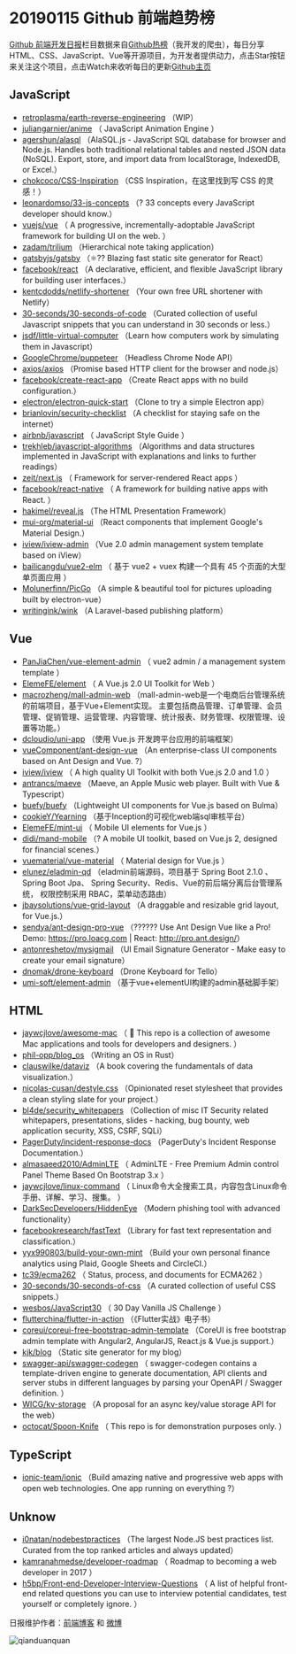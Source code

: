# 20190115 Github 前端趋势榜

[Github 前端开发日报](http://caibaojian.com/c/news)栏目数据来自[Github热榜](http://news.caibaojian.com/)（我开发的爬虫），每日分享HTML、CSS、JavaScript、Vue等开源项目，为开发者提供动力，点击Star按钮来关注这个项目，点击Watch来收听每日的更新[Github主页](https://github.com/kujian/githubTrending)
## JavaScript

* [retroplasma/earth-reverse-engineering](https://github.com/retroplasma/earth-reverse-engineering) （WIP）
* [juliangarnier/anime](https://github.com/juliangarnier/anime) （
        JavaScript Animation Engine
      ）
* [agershun/alasql](https://github.com/agershun/alasql) （AlaSQL.js - JavaScript SQL database for browser and Node.js. Handles both traditional relational tables and nested JSON data (NoSQL). Export, store, and import data from localStorage, IndexedDB, or Excel.）
* [chokcoco/CSS-Inspiration](https://github.com/chokcoco/CSS-Inspiration) （CSS Inspiration，在这里找到写 CSS 的灵感！）
* [leonardomso/33-js-concepts](https://github.com/leonardomso/33-js-concepts) （? 33 concepts every JavaScript developer should know.）
* [vuejs/vue](https://github.com/vuejs/vue) （
        A progressive, incrementally-adoptable JavaScript framework for building UI on the web.
      ）
* [zadam/trilium](https://github.com/zadam/trilium) （Hierarchical note taking application）
* [gatsbyjs/gatsby](https://github.com/gatsbyjs/gatsby) （⚛️?? Blazing fast static site generator for React）
* [facebook/react](https://github.com/facebook/react) （A declarative, efficient, and flexible JavaScript library for building user interfaces.）
* [kentcdodds/netlify-shortener](https://github.com/kentcdodds/netlify-shortener) （Your own free URL shortener with Netlify）
* [30-seconds/30-seconds-of-code](https://github.com/30-seconds/30-seconds-of-code) （Curated collection of useful Javascript snippets that you can understand in 30 seconds or less.）
* [jsdf/little-virtual-computer](https://github.com/jsdf/little-virtual-computer) （Learn how computers work by simulating them in Javascript）
* [GoogleChrome/puppeteer](https://github.com/GoogleChrome/puppeteer) （Headless Chrome Node API）
* [axios/axios](https://github.com/axios/axios) （Promise based HTTP client for the browser and node.js）
* [facebook/create-react-app](https://github.com/facebook/create-react-app) （Create React apps with no build configuration.）
* [electron/electron-quick-start](https://github.com/electron/electron-quick-start) （Clone to try a simple Electron app）
* [brianlovin/security-checklist](https://github.com/brianlovin/security-checklist) （A checklist for staying safe on the internet）
* [airbnb/javascript](https://github.com/airbnb/javascript) （
        JavaScript Style Guide
      ）
* [trekhleb/javascript-algorithms](https://github.com/trekhleb/javascript-algorithms) （Algorithms and data structures implemented in JavaScript with explanations and links to further readings）
* [zeit/next.js](https://github.com/zeit/next.js) （
        Framework for server-rendered React apps
      ）
* [facebook/react-native](https://github.com/facebook/react) （
        A framework for building native apps with React.
      ）
* [hakimel/reveal.js](https://github.com/hakimel/reveal.js) （The HTML Presentation Framework）
* [mui-org/material-ui](https://github.com/mui-org/material-ui) （React components that implement Google's Material Design.）
* [iview/iview-admin](https://github.com/iview/iview-admin) （Vue 2.0 admin management system template based on iView）
* [bailicangdu/vue2-elm](https://github.com/bailicangdu/vue2-elm) （
        基于 vue2 + vuex 构建一个具有 45 个页面的大型单页面应用
      ）
* [Molunerfinn/PicGo](https://github.com/Molunerfinn/PicGo) （A simple &amp; beautiful tool for pictures uploading built by electron-vue）
* [writingink/wink](https://github.com/writingink/wink) （A Laravel-based publishing platform）

## Vue

* [PanJiaChen/vue-element-admin](https://github.com/PanJiaChen/vue-element-admin) （
        vue2 admin / a management system template
      ）
* [ElemeFE/element](https://github.com/ElemeFE/element) （
        A Vue.js 2.0 UI Toolkit for Web
      ）
* [macrozheng/mall-admin-web](https://github.com/macrozheng/mall-admin-web) （mall-admin-web是一个电商后台管理系统的前端项目，基于Vue+Element实现。 主要包括商品管理、订单管理、会员管理、促销管理、运营管理、内容管理、统计报表、财务管理、权限管理、设置等功能。）
* [dcloudio/uni-app](https://github.com/dcloudio/uni-app) （使用 Vue.js 开发跨平台应用的前端框架）
* [vueComponent/ant-design-vue](https://github.com/vueComponent/ant-design-vue) （An enterprise-class UI components based on Ant Design and Vue. ?）
* [iview/iview](https://github.com/iview/iview) （
        A high quality UI Toolkit with both Vue.js 2.0 and 1.0
      ）
* [antrancs/maeve](https://github.com/antrancs/maeve) （Maeve, an Apple Music web player. Built with Vue &amp; Typescript）
* [buefy/buefy](https://github.com/buefy/buefy) （Lightweight UI components for Vue.js based on Bulma）
* [cookieY/Yearning](https://github.com/cookieY/Yearning) （基于Inception的可视化web端sql审核平台）
* [ElemeFE/mint-ui](https://github.com/ElemeFE/mint-ui) （
        Mobile UI elements for Vue.js
      ）
* [didi/mand-mobile](https://github.com/didi/mand-mobile) （? A mobile UI toolkit, based on Vue.js 2, designed for financial scenes.）
* [vuematerial/vue-material](https://github.com/vuematerial/vue-material) （
        Material design for Vue.js
      ）
* [elunez/eladmin-qd](https://github.com/elunez/eladmin-qd) （eladmin前端源码，项目基于 Spring Boot 2.1.0 、 Spring Boot Jpa、 Spring Security、Redis、Vue的前后端分离后台管理系统， 权限控制采用 RBAC，菜单动态路由）
* [jbaysolutions/vue-grid-layout](https://github.com/jbaysolutions/vue-grid-layout) （A draggable and resizable grid layout, for Vue.js.）
* [sendya/ant-design-pro-vue](https://github.com/sendya/ant-design-pro-vue) （??‍???‍? Use Ant Design Vue like a Pro! Demo: <a href="https://pro.loacg.com" rel="nofollow">https://pro.loacg.com</a> | React: <a href="http://pro.ant.design/" rel="nofollow">http://pro.ant.design/</a>）
* [antonreshetov/mysigmail](https://github.com/antonreshetov/mysigmail) （UI Email Signature Generator - Make easy to create your email signature）
* [dnomak/drone-keyboard](https://github.com/dnomak/drone-keyboard) （Drone Keyboard for Tello）
* [umi-soft/element-admin](https://github.com/umi-soft/element-admin) （基于vue+elementUI构建的admin基础脚手架）

## HTML

* [jaywcjlove/awesome-mac](https://github.com/jaywcjlove/awesome-mac) （
         This repo is a collection of awesome Mac applications and tools for developers and designers.
      ）
* [phil-opp/blog_os](https://github.com/phil-opp/blog_os) （Writing an OS in Rust）
* [clauswilke/dataviz](https://github.com/clauswilke/dataviz) （A book covering the fundamentals of data visualization.）
* [nicolas-cusan/destyle.css](https://github.com/nicolas-cusan/destyle.css) （Opinionated reset stylesheet that provides a clean styling slate for your project.）
* [bl4de/security_whitepapers](https://github.com/bl4de/security_whitepapers) （Collection of misc IT Security related whitepapers, presentations, slides - hacking, bug bounty, web application security, XSS, CSRF, SQLi）
* [PagerDuty/incident-response-docs](https://github.com/PagerDuty/incident-response-docs) （PagerDuty's Incident Response Documentation.）
* [almasaeed2010/AdminLTE](https://github.com/almasaeed2010/AdminLTE) （
        AdminLTE - Free Premium Admin control Panel Theme Based On Bootstrap 3.x
      ）
* [jaywcjlove/linux-command](https://github.com/jaywcjlove/linux-command) （
        Linux命令大全搜索工具，内容包含Linux命令手册、详解、学习、搜集。
      ）
* [DarkSecDevelopers/HiddenEye](https://github.com/DarkSecDevelopers/HiddenEye) （Modern phishing tool with advanced functionality）
* [facebookresearch/fastText](https://github.com/facebookresearch/fastText) （Library for fast text representation and classification.）
* [yyx990803/build-your-own-mint](https://github.com/yyx990803/build-your-own-mint) （Build your own personal finance analytics using Plaid, Google Sheets and CircleCI.）
* [tc39/ecma262](https://github.com/tc39/ecma262) （
        Status, process, and documents for ECMA262
      ）
* [30-seconds/30-seconds-of-css](https://github.com/30-seconds/30-seconds-of-css) （A curated collection of useful CSS snippets.）
* [wesbos/JavaScript30](https://github.com/wesbos/JavaScript30) （
        30 Day Vanilla JS Challenge
      ）
* [flutterchina/flutter-in-action](https://github.com/flutterchina/flutter-in-action) （《Flutter实战》电子书）
* [coreui/coreui-free-bootstrap-admin-template](https://github.com/coreui/coreui-free-bootstrap-admin-template) （CoreUI is free bootstrap admin template with Angular2, AngularJS, React.js &amp; Vue.js support.）
* [kjk/blog](https://github.com/kjk/blog) （Static site generator for my blog）
* [swagger-api/swagger-codegen](https://github.com/swagger-api/swagger-codegen) （
        swagger-codegen contains a template-driven engine to generate documentation, API clients and server stubs in different languages by parsing your OpenAPI / Swagger definition.
      ）
* [WICG/kv-storage](https://github.com/WICG/kv-storage) （A proposal for an async key/value storage API for the web）
* [octocat/Spoon-Knife](https://github.com/octocat/Spoon-Knife) （
        This repo is for demonstration purposes only.
      ）

## TypeScript

* [ionic-team/ionic](https://github.com/ionic-team/ionic) （Build amazing native and progressive web apps with open web technologies. One app running on everything ?）

## Unknow

* [i0natan/nodebestpractices](https://github.com/i0natan/nodebestpractices) （The largest Node.JS best practices list. Curated from the top ranked articles and always updated）
* [kamranahmedse/developer-roadmap](https://github.com/kamranahmedse/developer-roadmap) （
        Roadmap to becoming a web developer in 2017
      ）
* [h5bp/Front-end-Developer-Interview-Questions](https://github.com/h5bp/Front-end-Developer-Interview-Questions) （
        A list of helpful front-end related questions you can use to interview potential candidates, test yourself or completely ignore.
      ）


日报维护作者：[前端博客](http://caibaojian.com/) 和 [微博](http://caibaojian.com/go/weibo)

![qianduanquan](https://user-images.githubusercontent.com/3055447/38468989-651132ac-3b80-11e8-8e6b-15122322a9d7.png)